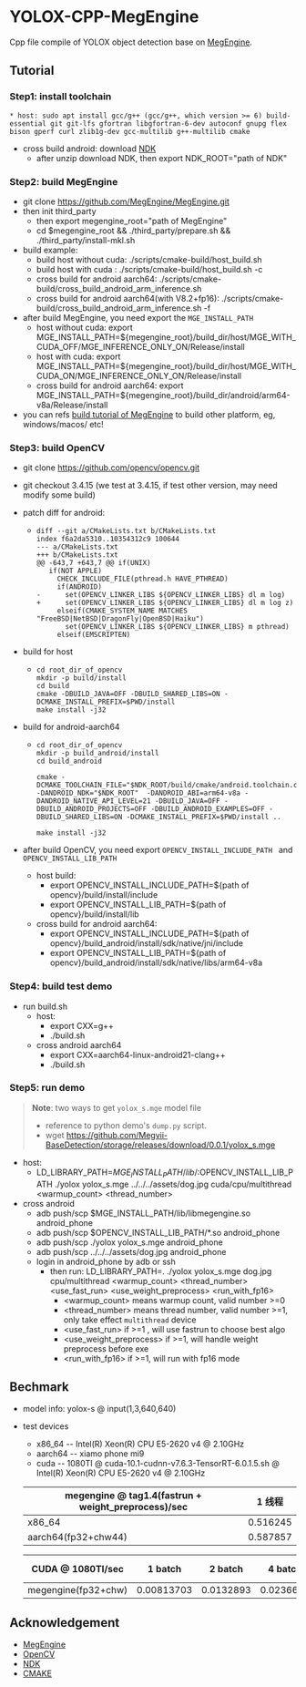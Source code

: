 # YOLOX-CPP-MegEngine

Cpp file compile of YOLOX object detection base on [MegEngine](https://github.com/MegEngine/MegEngine).

## Tutorial

### Step1: install toolchain

	* host: sudo apt install gcc/g++ (gcc/g++, which version >= 6) build-essential git git-lfs gfortran libgfortran-6-dev autoconf gnupg flex bison gperf curl zlib1g-dev gcc-multilib g++-multilib cmake
 * cross build android: download [NDK](https://developer.android.com/ndk/downloads)
   	* after unzip download NDK, then export NDK_ROOT="path of NDK"

### Step2: build MegEngine

 * git clone https://github.com/MegEngine/MegEngine.git
 * then init third_party
    * then export megengine_root="path of MegEngine"
    * cd $megengine_root && ./third_party/prepare.sh && ./third_party/install-mkl.sh
 * build example:
    * build host without cuda:   ./scripts/cmake-build/host_build.sh
    * build host with cuda      :   ./scripts/cmake-build/host_build.sh -c
    * cross build for android aarch64: ./scripts/cmake-build/cross_build_android_arm_inference.sh
    * cross build for android aarch64(with V8.2+fp16): ./scripts/cmake-build/cross_build_android_arm_inference.sh -f
* after build MegEngine, you need export the `MGE_INSTALL_PATH`
  * host without cuda: export MGE_INSTALL_PATH=${megengine_root}/build_dir/host/MGE_WITH_CUDA_OFF/MGE_INFERENCE_ONLY_ON/Release/install
  * host with cuda: export MGE_INSTALL_PATH=${megengine_root}/build_dir/host/MGE_WITH_CUDA_ON/MGE_INFERENCE_ONLY_ON/Release/install
  * cross build for android aarch64: export MGE_INSTALL_PATH=${megengine_root}/build_dir/android/arm64-v8a/Release/install
* you can refs [build tutorial of MegEngine](https://github.com/MegEngine/MegEngine/blob/master/scripts/cmake-build/BUILD_README.md) to build other platform, eg, windows/macos/ etc!

### Step3: build OpenCV
* git clone https://github.com/opencv/opencv.git

* git checkout 3.4.15 (we test at 3.4.15, if test other version, may need modify some build)

* patch diff for android:

  * ```
    diff --git a/CMakeLists.txt b/CMakeLists.txt
    index f6a2da5310..10354312c9 100644
    --- a/CMakeLists.txt
    +++ b/CMakeLists.txt
    @@ -643,7 +643,7 @@ if(UNIX)
       if(NOT APPLE)
         CHECK_INCLUDE_FILE(pthread.h HAVE_PTHREAD)
         if(ANDROID)
    -      set(OPENCV_LINKER_LIBS ${OPENCV_LINKER_LIBS} dl m log)
    +      set(OPENCV_LINKER_LIBS ${OPENCV_LINKER_LIBS} dl m log z)
         elseif(CMAKE_SYSTEM_NAME MATCHES "FreeBSD|NetBSD|DragonFly|OpenBSD|Haiku")
           set(OPENCV_LINKER_LIBS ${OPENCV_LINKER_LIBS} m pthread)
         elseif(EMSCRIPTEN)
    
    ```

* build for host

  * ```
    cd root_dir_of_opencv
    mkdir -p build/install
    cd build
    cmake -DBUILD_JAVA=OFF -DBUILD_SHARED_LIBS=ON -DCMAKE_INSTALL_PREFIX=$PWD/install 
    make install -j32
    ```

* build for android-aarch64

  * ```
    cd root_dir_of_opencv
    mkdir -p build_android/install
    cd build_android
    
    cmake -DCMAKE_TOOLCHAIN_FILE="$NDK_ROOT/build/cmake/android.toolchain.cmake" -DANDROID_NDK="$NDK_ROOT"  -DANDROID_ABI=arm64-v8a -DANDROID_NATIVE_API_LEVEL=21 -DBUILD_JAVA=OFF -DBUILD_ANDROID_PROJECTS=OFF -DBUILD_ANDROID_EXAMPLES=OFF -DBUILD_SHARED_LIBS=ON -DCMAKE_INSTALL_PREFIX=$PWD/install ..
    
    make install -j32
    ```

* after build OpenCV, you need export  `OPENCV_INSTALL_INCLUDE_PATH ` and `OPENCV_INSTALL_LIB_PATH`

  * host build: 
    * export OPENCV_INSTALL_INCLUDE_PATH=${path of opencv}/build/install/include
    * export OPENCV_INSTALL_LIB_PATH=${path of opencv}/build/install/lib
  * cross build for android aarch64:
    * export OPENCV_INSTALL_INCLUDE_PATH=${path of opencv}/build_android/install/sdk/native/jni/include
    * export OPENCV_INSTALL_LIB_PATH=${path of opencv}/build_android/install/sdk/native/libs/arm64-v8a

###  Step4: build test demo

 * run build.sh
    * host:
       * export CXX=g++
       * ./build.sh
   * cross android aarch64
     *  export CXX=aarch64-linux-android21-clang++
     * ./build.sh

### Step5: run demo

> **Note**: two ways to get `yolox_s.mge` model file
>
> * reference to python demo's `dump.py` script.
> * wget https://github.com/Megvii-BaseDetection/storage/releases/download/0.0.1/yolox_s.mge

* host:
  * LD_LIBRARY_PATH=$MGE_INSTALL_PATH/lib/:$OPENCV_INSTALL_LIB_PATH ./yolox yolox_s.mge ../../../assets/dog.jpg cuda/cpu/multithread <warmup_count> <thread_number>
* cross android
  * adb push/scp $MGE_INSTALL_PATH/lib/libmegengine.so android_phone
  * adb push/scp $OPENCV_INSTALL_LIB_PATH/*.so android_phone
  * adb push/scp ./yolox yolox_s.mge android_phone
  * adb push/scp ../../../assets/dog.jpg android_phone
  * login in android_phone by adb or ssh
    * then run: LD_LIBRARY_PATH=. ./yolox yolox_s.mge dog.jpg cpu/multithread <warmup_count> <thread_number> <use_fast_run> <use_weight_preprocess>  <run_with_fp16>
      * <warmup_count> means warmup count, valid number >=0
      * <thread_number> means thread number, valid number >=1, only take effect `multithread` device
      * <use_fast_run> if >=1 , will use fastrun to choose best algo
      * <use_weight_preprocess> if >=1, will handle weight preprocess before exe
      * <run_with_fp16> if >=1, will run with fp16 mode

## Bechmark

*  model info: yolox-s @ input(1,3,640,640)					

* test devices

  * x86_64  -- Intel(R) Xeon(R) CPU E5-2620 v4 @ 2.10GHz					
  * aarch64 -- xiamo phone mi9					
  * cuda    -- 1080TI @ cuda-10.1-cudnn-v7.6.3-TensorRT-6.0.1.5.sh @ Intel(R) Xeon(R) CPU E5-2620 v4 @ 2.10GHz

  | megengine @ tag1.4(fastrun + weight\_preprocess)/sec | 1 线程   |
  | ---------------------------------------------------- | -------- |
  | x86\_64                                              | 0.516245 |
  | aarch64(fp32+chw44)                                  | 0.587857 |

  | CUDA @ 1080TI/sec   | 1 batch    | 2 batch   | 4 batch   | 8 batch   | 16 batch  | 32 batch | 64 batch |
  | ------------------- | ---------- | --------- | --------- | --------- | --------- | -------- | -------- |
  | megengine(fp32+chw) | 0.00813703 | 0.0132893 | 0.0236633 | 0.0444699 | 0.0864917 | 0.16895  | 0.334248 |

## Acknowledgement

* [MegEngine](https://github.com/MegEngine/MegEngine)
* [OpenCV](https://github.com/opencv/opencv)
* [NDK](https://developer.android.com/ndk)
* [CMAKE](https://cmake.org/)
